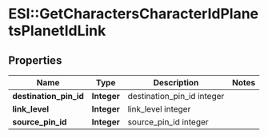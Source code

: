 # ESI::GetCharactersCharacterIdPlanetsPlanetIdLink

## Properties
Name | Type | Description | Notes
------------ | ------------- | ------------- | -------------
**destination_pin_id** | **Integer** | destination_pin_id integer | 
**link_level** | **Integer** | link_level integer | 
**source_pin_id** | **Integer** | source_pin_id integer | 


